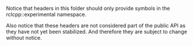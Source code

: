 Notice that headers in this folder should only provide symbols in the rclcpp::experimental namespace.

Also notice that these headers are not considered part of the public API as they have not yet been stabilized.
And therefore they are subject to change without notice.
